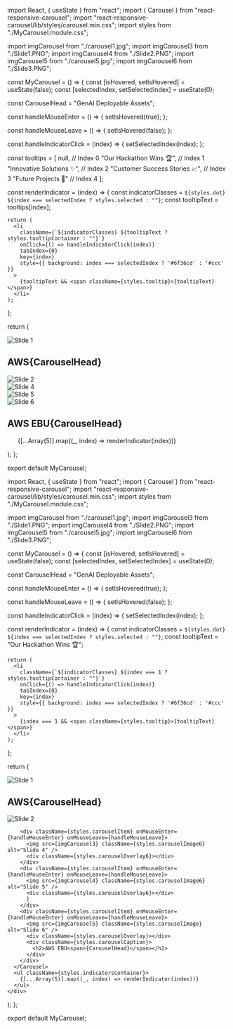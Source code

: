 import React, { useState } from "react";
import { Carousel } from "react-responsive-carousel";
import "react-responsive-carousel/lib/styles/carousel.min.css";
import styles from "./MyCarousel.module.css";

import imgCarousel from "./carousel1.jpg";
import imgCarousel3 from "./Slide1.PNG";
import imgCarousel4 from "./Slide2.PNG";
import imgCarousel5 from "./carousel5.jpg";
import imgCarousel6 from "./Slide3.PNG";

const MyCarousel = () => {
  const [isHovered, setIsHovered] = useState(false);
  const [selectedIndex, setSelectedIndex] = useState(0);

  const CarouselHead = "GenAI Deployable Assets";

  const handleMouseEnter = () => {
    setIsHovered(true);
  };

  const handleMouseLeave = () => {
    setIsHovered(false);
  };

  const handleIndicatorClick = (index) => {
    setSelectedIndex(index);
  };

  const tooltips = [
    null, // Index 0
    "Our Hackathon Wins 🏆", // Index 1
    "Innovative Solutions ✨", // Index 2
    "Customer Success Stories 📈", // Index 3
    "Future Projects 🚀" // Index 4
  ];

  const renderIndicator = (index) => {
    const indicatorClasses = `${styles.dot} ${index === selectedIndex ? styles.selected : ""}`;
    const tooltipText = tooltips[index];

    return (
      <li
        className={`${indicatorClasses} ${tooltipText ? styles.tooltipContainer : ""}`}
        onClick={() => handleIndicatorClick(index)}
        tabIndex={0}
        key={index}
        style={{ background: index === selectedIndex ? '#6f36cd' : '#ccc' }}
      >
        {tooltipText && <span className={styles.tooltip}>{tooltipText}</span>}
      </li>
    );
  };

  return (
    <div className={styles.carouselContainer}>
      <Carousel
        selectedItem={selectedIndex}
        onChange={handleIndicatorClick}
        showArrows={false}
        showThumbs={false}
        showIndicators={false}
        infiniteLoop={true}
        autoPlay={!isHovered}
        showStatus={false}
        interval={2000}
        stopOnHover={false}
        className={styles.customIndicator}
      >
        <div className={styles.carouselItem} onMouseEnter={handleMouseEnter} onMouseLeave={handleMouseLeave}>
          <img src={imgCarousel} className={styles.carouselImage} alt="Slide 1" />
          <div className={styles.carouselOverlay}></div>
          <div className={styles.carouselCaption}>
            <h2>AWS<span>{CarouselHead}</span></h2>
          </div>
        </div>
        <div className={styles.carouselItem} onMouseEnter={handleMouseEnter} onMouseLeave={handleMouseLeave}>
          <img src={imgCarousel6} className={styles.carouselImage6} alt="Slide 2" />
          <div className={styles.carouselOverlay6}></div>
        </div>
        <div className={styles.carouselItem} onMouseEnter={handleMouseEnter} onMouseLeave={handleMouseLeave}>
          <img src={imgCarousel3} className={styles.carouselImage6} alt="Slide 4" />
          <div className={styles.carouselOverlay6}></div>
        </div>
        <div className={styles.carouselItem} onMouseEnter={handleMouseEnter} onMouseLeave={handleMouseLeave}>
          <img src={imgCarousel4} className={styles.carouselImage6} alt="Slide 5" />
          <div className={styles.carouselOverlay6}></div>
        </div>
        <div className={styles.carouselItem} onMouseEnter={handleMouseEnter} onMouseLeave={handleMouseLeave}>
          <img src={imgCarousel5} className={styles.carouselImage} alt="Slide 6" />
          <div className={styles.carouselOverlay}></div>
          <div className={styles.carouselCaption}>
            <h2>AWS EBU<span>{CarouselHead}</span></h2>
          </div>
        </div>
      </Carousel>
      <ul className={styles.indicatorsContainer}>
        {[...Array(5)].map((_, index) => renderIndicator(index))}
      </ul>
    </div>
  );
};

export default MyCarousel;











import React, { useState } from "react";
import { Carousel } from "react-responsive-carousel";
import "react-responsive-carousel/lib/styles/carousel.min.css";
import styles from "./MyCarousel.module.css";

import imgCarousel from "./carousel1.jpg";
import imgCarousel3 from "./Slide1.PNG";
import imgCarousel4 from "./Slide2.PNG";
import imgCarousel5 from "./carousel5.jpg";
import imgCarousel6 from "./Slide3.PNG";

const MyCarousel = () => {
  const [isHovered, setIsHovered] = useState(false);
  const [selectedIndex, setSelectedIndex] = useState(0);
  
  const CarouselHead = "GenAI Deployable Assets";

  const handleMouseEnter = () => {
    setIsHovered(true);
  };

  const handleMouseLeave = () => {
    setIsHovered(false);
  };

  const handleIndicatorClick = (index) => {
    setSelectedIndex(index);
  };

  const renderIndicator = (index) => {
    const indicatorClasses = `${styles.dot} ${index === selectedIndex ? styles.selected : ""}`;
    const tooltipText = "Our Hackathon Wins 🏆";

    return (
      <li
        className={`${indicatorClasses} ${index === 1 ? styles.tooltipContainer : ""}`}
        onClick={() => handleIndicatorClick(index)}
        tabIndex={0}
        key={index}
        style={{ background: index === selectedIndex ? '#6f36cd' : '#ccc' }}
      >
        {index === 1 && <span className={styles.tooltip}>{tooltipText}</span>}
      </li>
    );
  };

  return (
    <div className={styles.carouselContainer}>
      <Carousel
        selectedItem={selectedIndex}
        onChange={handleIndicatorClick}
        showArrows={false}
        showThumbs={false}
        showIndicators={false}
        infiniteLoop={true}
        autoPlay={!isHovered}
        showStatus={false}
        interval={2000}
        stopOnHover={false}
        className={styles.customIndicator}
      >
        <div className={styles.carouselItem} onMouseEnter={handleMouseEnter} onMouseLeave={handleMouseLeave}>
          <img src={imgCarousel} className={styles.carouselImage} alt="Slide 1" />
          <div className={styles.carouselOverlay}></div>
          <div className={styles.carouselCaption}>
            <h2>AWS<span>{CarouselHead}</span></h2>
          </div>
        </div>
        <div className={styles.carouselItem} onMouseEnter={handleMouseEnter} onMouseLeave={handleMouseLeave}>
          <img src={imgCarousel6} className={styles.carouselImage6} alt="Slide 2" />
          <div className={styles.carouselOverlay6}></div>
        </div>
        
        <div className={styles.carouselItem} onMouseEnter={handleMouseEnter} onMouseLeave={handleMouseLeave}>
          <img src={imgCarousel3} className={styles.carouselImage6} alt="Slide 4" />
          <div className={styles.carouselOverlay6}></div>
        </div>
        <div className={styles.carouselItem} onMouseEnter={handleMouseEnter} onMouseLeave={handleMouseLeave}>
          <img src={imgCarousel4} className={styles.carouselImage6} alt="Slide 5" />
          <div className={styles.carouselOverlay6}></div>
          ]
        </div>
        <div className={styles.carouselItem} onMouseEnter={handleMouseEnter} onMouseLeave={handleMouseLeave}>
          <img src={imgCarousel5} className={styles.carouselImage} alt="Slide 6" />
          <div className={styles.carouselOverlay}></div>
          <div className={styles.carouselCaption}>
            <h2>AWS EBU<span>{CarouselHead}</span></h2>
          </div>
        </div>
      </Carousel>
      <ul className={styles.indicatorsContainer}>
        {[...Array(5)].map((_, index) => renderIndicator(index))}
      </ul>
    </div>
  );
};

export default MyCarousel;
